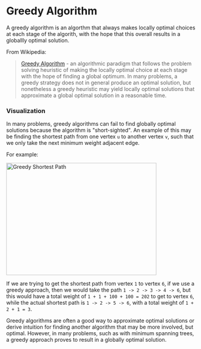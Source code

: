 # Greedy Algorithm

A greedy algorithm is an algorthm that always makes locally optimal choices at each stage of the 
algorith, with the hope that this overall results in a globallly optimal solution. 

From Wikipedia:

> [Greedy Algorithm](https://en.wikipedia.org/wiki/Greedy_algorithm) - an algorithmic paradigm that 
follows the problem solving heuristic of making the locally optimal choice at each stage with the 
hope of finding a global optimum. In many problems, a greedy strategy does not in general produce an 
optimal solution, but nonetheless a greedy heuristic may yield locally optimal solutions that 
approximate a global optimal solution in a reasonable time.

### Visualization

In many problems, greedy algorithms can fail to find globally optimal solutions because the 
algorithm is "short-sighted". An example of this may be finding the shortest path from one vertex 
`u` to another vertex `v`, such that we only take the next minimum weight adjacent edge.

For example:

<img src="https://i.imgur.com/OkRztYY.png" alt="Greedy Shortest Path" width="400" height="300">

If we are trying to get the shortest path from vertex `1` to vertex `6`, if we use a greedy approach, 
then we would take the path `1 -> 2 -> 3 -> 4 -> 6`, but this would have a total weight of 
`1 + 1 + 100 + 100 = 202` to get to vertex `6`, while the actual shortest path is 
`1 -> 2 -> 5 -> 6`, with a total weight of `1 + 2 + 1 = 3`. 

Greedy algorithms are often a good way to approximate optimal solutions or derive intuition for
finding another algorithm that may be more involved, but optimal. However, in many problems, such 
as with minimum spanning trees, a greedy approach proves to result in a globally optimal solution.
